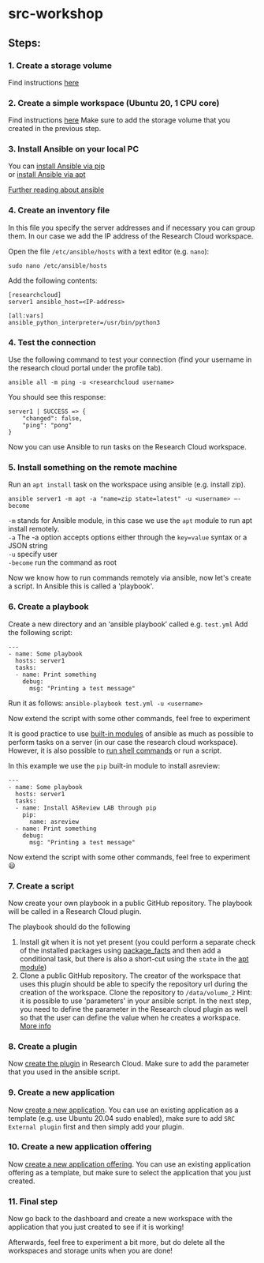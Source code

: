 # src-workshop




## Steps:  
### 1. Create a storage volume
Find instructions [here](https://utrechtuniversity.github.io/vre-docs/docs/getting-started.html)

### 2. Create a simple workspace (Ubuntu 20, 1 CPU core)
Find instructions [here](https://servicedesk.surf.nl/wiki/display/WIKI/Start+a+simple+workspace)
Make sure to add the storage volume that you created in the previous step.

### 3. Install Ansible on your local PC  
You can [install Ansible via pip](https://docs.ansible.com/ansible/latest/installation_guide/intro_installation.html#installing-and-upgrading-ansible)  
or [install Ansible via apt](https://www.digitalocean.com/community/tutorials/how-to-install-and-configure-ansible-on-ubuntu-20-04)  

[Further reading about ansible](https://www.digitalocean.com/community/conceptual-articles/an-introduction-to-configuration-management-with-ansible)

### 4. Create an inventory file
In this file you specify the server addresses and if necessary you can group them. In our case we add the IP address of the Research Cloud workspace.

Open the file `/etc/ansible/hosts` with a text editor (e.g. `nano`):

`sudo nano /etc/ansible/hosts`

Add the following contents:
```
[researchcloud]
server1 ansible_host=<IP-address>

[all:vars]
ansible_python_interpreter=/usr/bin/python3
```

### 4. Test the connection 
Use the following command to test your connection (find your username in the research cloud portal under the profile tab).

`ansible all -m ping -u <researchcloud username>`

You should see this response:
```
server1 | SUCCESS => {
    "changed": false,
    "ping": "pong"
}
```

Now you can use Ansible to run tasks on the Research Cloud workspace.

### 5. Install something on the remote machine

Run an `apt install` task on the workspace using ansible (e.g. install zip).

`ansible server1 -m apt -a "name=zip state=latest" -u <username> –-become`

`-m` stands for Ansible module, in this case we use the `apt` module to run apt install remotely.  
`-a` The -a option accepts options either through the `key=value` syntax or a JSON string   
`-u` specify user  
`-become` run the command as root  

Now we know how to run commands remotely via ansible, now let's create a script.
In Ansible this is called a 'playbook'.

### 6. Create a playbook

Create a new directory and an ‘ansible playbook’ called e.g. `test.yml`
Add the following script:
```
---
- name: Some playbook
  hosts: server1
  tasks:
  - name: Print something
    debug:
      msg: "Printing a test message"
```

Run it as follows:
`ansible-playbook test.yml -u <username>`

Now extend the script with some other commands, feel free to experiment 

It is good practice to use [built-in modules](https://docs.ansible.com/ansible/latest/collections/ansible/builtin/index.html) of ansible as much as possible to perform tasks on a server (in our case the research cloud workspace). However, it is also possible to [run shell commands](https://docs.ansible.com/ansible/latest/collections/ansible/builtin/shell_module.html) or run a script.

In this example we use the `pip` built-in module to install asreview:
```
---
- name: Some playbook
  hosts: server1
  tasks:
  - name: Install ASReview LAB through pip
    pip:
      name: asreview
  - name: Print something
    debug:
      msg: "Printing a test message"
``` 
Now extend the script with some other commands, feel free to experiment :smiley:

### 7. Create a script 
Now create your own playbook in a public GitHub repository. The playbook will be called in a Research Cloud plugin.

The playbook should do the following

1. Install git when it is not yet present (you could perform a separate check of the installed packages using [package_facts](https://docs.ansible.com/ansible/latest/collections/ansible/builtin/package_facts_module.html) and then add a conditional task, but there is also a short-cut using the `state` in the [apt module](https://docs.ansible.com/ansible/latest/collections/ansible/builtin/apt_module.html#ansible-collections-ansible-builtin-apt-module))
3. Clone a public GitHub repository. The creator of the workspace that uses this plugin should be able to specify the repository url during the creation of the workspace. Clone the repository to `/data/volume_2`
Hint: it is possible to use 'parameters' in your ansible script. In the next step, you need to define the parameter in the Research cloud plugin as well so that the user can define the value when he creates a workspace. [More info](https://servicedesk.surf.nl/wiki/display/WIKI/Using+parameters)

### 8. Create a plugin 
Now [create the plugin](https://servicedesk.surf.nl/wiki/display/WIKI/Create+a+plugin) in Research Cloud. Make sure to add the parameter that you used in the ansible script.

### 9. Create a new application
Now [create a new application](https://servicedesk.surf.nl/wiki/display/WIKI/Create+an+application). You can use an existing application as a template (e.g. use Ubuntu 20.04 sudo enabled), make sure to add `SRC External plugin` first and then simply add your plugin.

### 10. Create a new application offering
Now [create a new application offering](https://servicedesk.surf.nl/wiki/display/WIKI/Create+an+application+offering). You can use an existing application offering as a template, but make sure to select the application that you just created.

### 11. Final step
Now go back to the dashboard and create a new workspace with the application that you just created to see if it is working!

Afterwards, feel free to experiment a bit more, but do delete all the workspaces and storage units when you are done!

